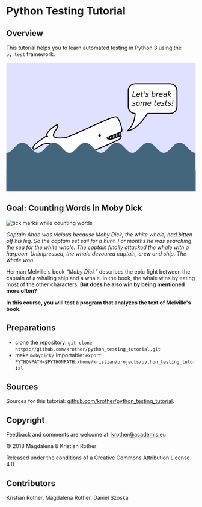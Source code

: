 # Python Testing Tutorial

## Overview

This tutorial helps you to learn automated testing in Python 3 using the `py.test` framework.

![Moby Dick](images/mobydick.png)

## Goal: Counting Words in Moby Dick

![tick marks while counting words](../images/counting470.png "Counting words")

*Captain Ahab was vicious because Moby Dick, the white whale, had bitten off his leg. So the captain set sail for a hunt. For months he was searching the sea for the white whale. The captain finally attacked the whale with a harpoon. Unimpressed, the whale devoured captain, crew and ship. The whale won.*

Herman Melville's book *“Moby Dick”* describes the epic fight between the captain of a whaling ship and a whale. In the book, the whale wins by eating most of the other characters. **But does he also win by being mentioned more often?**

**In this course, you will test a program that analyzes the text of Melville's book.**


## Preparations

* clone the repository: `git clone https://github.com/krother/python_testing_tutorial.git`
* make `mobydick/` importable: `export PYTHONPATH=$PYTHONPATH:/home/kristian/projects/python_testing_tutorial`


## Sources

Sources for this tutorial: [github.com/krother/python_testing_tutorial](https://github.com/krother/python_testing_tutorial).

## Copyright

Feedback and comments are welcome at: [krother@academis.eu](mailto:krother@academis.eu)

© 2018 Magdalena & Kristian Rother

Released under the conditions of a Creative Commons
Attribution License 4.0.

## Contributors

Kristian Rother, Magdalena Rother, Daniel Szoska
